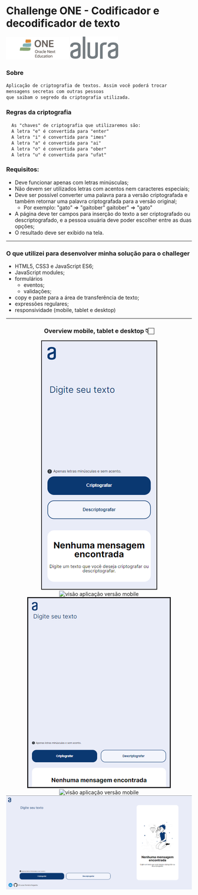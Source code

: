 # Challenge ONE - Codificador e decodificador de texto

![logoOne](assets/imgs/logoOne.png) ![logoOne](assets/imgs/logoAlura.svg)

### Sobre
```
Aplicação de criptografia de textos. Assim você poderá trocar mensagens secretas com outras pessoas 
que saibam o segredo da criptografia utilizada.

```


### Regras da criptografia

```
  As "chaves" de criptografia que utilizaremos são:
  A letra "e" é convertida para "enter"
  A letra "i" é convertida para "imes"
  A letra "a" é convertida para "ai"
  A letra "o" é convertida para "ober"
  A letra "u" é convertida para "ufat"
```



### Requisitos:
  - Deve funcionar apenas com letras minúsculas;
  - Não devem ser utilizados letras com acentos nem caracteres especiais;
  - Deve ser possível converter uma palavra para a versão criptografada e também retornar uma palavra criptografada para a versão original;
      - Por exemplo:
        "gato" => "gaitober"
        gaitober" => "gato"
 - A página deve ter campos para inserção do texto a ser criptografado ou descriptografado, e a pessoa usuária deve poder escolher entre as duas opções;
 - O resultado deve ser exibido na tela.

***
### **O que utilizei para desenvolver minha solução para o challeger**
  - HTML5, CSS3 e JavaScript ES6;
  - JavaScript modules;
  - formulários
    - eventos;
    - validações;
  - copy e paste para a área de transferência de texto;
  - expressões regulares;
  - responsividade (mobile, tablet e desktop)
***

<center> 

### Overview mobile, tablet e desktop 👇🏻

![visão aplicação versão mobile](assets/imgs/overviewMobile.png)![visão aplicação versão mobile](assets/imgs/overviewMobile%C2%B2.png)
![visão aplicação versão mobile](assets/imgs/overviewTable.png)![visão aplicação versão mobile](assets/imgs/overviewTable%C2%B2.png)
![visão aplicação versão desktop](assets/imgs/overview.png)